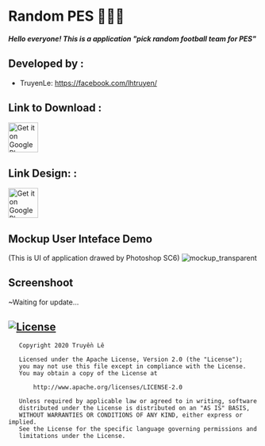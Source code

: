 # Random PES 🚧👷🔧️
##### Hello everyone! This is a application "pick random football team for PES"

## Developed by : 
* TruyenLe: https://facebook.com/lhtruyen/

## Link to Download  :
<a href="#"><img alt="Get it on Google Play" src="https://play.google.com/intl/en_us/badges/images/generic/en-play-badge.png" height=60px /></a>

## Link Design:  :
<a href="https://www.figma.com/file/04GkWjbqLkPOJ0WPICIN0z/RANDOM-PES?node-id=0%3A1"><img alt="Get it on Google Play" src="https://i.pinimg.com/originals/a5/58/b4/a558b426cb8973523f37bbed94cf0f09.png" height=60px /></a>

## Mockup User Inteface Demo
(This is UI of application drawed by Photoshop SC6)
![mockup_transparent](https://user-images.githubusercontent.com/55780534/82993099-45e61a80-a02a-11ea-92f3-392ebc8721d2.png)

  ## Screenshoot
  ~Waiting for update...
  
  ## [![License](https://img.shields.io/badge/License-Apache%202.0-blue.svg)](https://opensource.org/licenses/Apache-2.0)
```
   Copyright 2020 Truyền Lê

   Licensed under the Apache License, Version 2.0 (the "License");
   you may not use this file except in compliance with the License.
   You may obtain a copy of the License at

       http://www.apache.org/licenses/LICENSE-2.0

   Unless required by applicable law or agreed to in writing, software
   distributed under the License is distributed on an "AS IS" BASIS,
   WITHOUT WARRANTIES OR CONDITIONS OF ANY KIND, either express or implied.
   See the License for the specific language governing permissions and
   limitations under the License.
   ```

